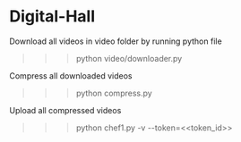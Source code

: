# Digital-Hall

Download all videos in video folder by running python file

>>> python video/downloader.py


Compress all downloaded videos

>>> python compress.py


Upload all compressed videos

>>> python chef1.py -v --token=<<token_id>>
